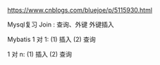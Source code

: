 https://www.cnblogs.com/bluejoe/p/5115930.html

Mysql复习
Join : 查询、外键
外键插入

Mybatis
1 对 1:
(1) 插入
(2) 查询

1 对 n:
(1) 插入
(2) 查询